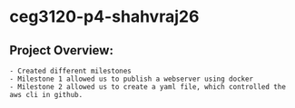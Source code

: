 # ceg3120-p4-shahvraj26
## Project Overview:
	- Created different milestones 
	- Milestone 1 allowed us to publish a webserver using docker
	- Milestone 2 allowed us to create a yaml file, which controlled the aws cli in github.

